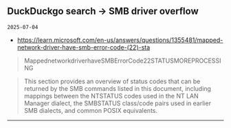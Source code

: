 ## DuckDuckgo search -> SMB driver overflow
`2025-07-04`

* https://learn.microsoft.com/en-us/answers/questions/1355481/mapped-network-driver-have-smb-error-code-(22)-sta

<blockquote>
 MappednetworkdriverhaveSMBErrorCode22STATUSMOREPROCESSING
</blockquote>
<blockquote>
This section provides an overview of status codes that can be returned by the SMB commands listed in this document, including mappings between the NTSTATUS codes used in the NT LAN Manager dialect, the SMBSTATUS class/code pairs used in earlier SMB dialects, and common POSIX equivalents.
</blockquote>

---

